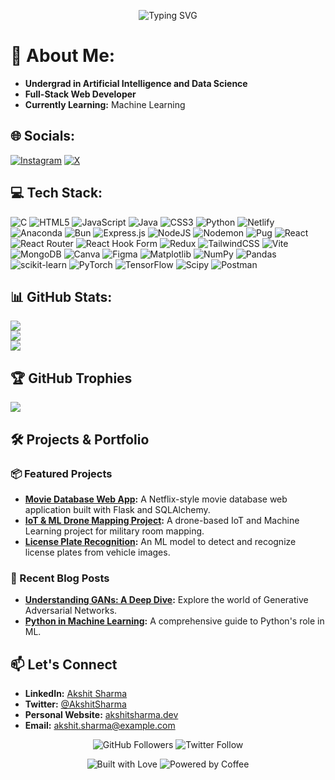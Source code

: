 <!-- Profile Header -->
<p align="center">
  <img src="https://readme-typing-svg.demolab.com?font=Fira+Code&weight=500&size=28&duration=2000&pause=500&color=27F76D&center=true&vCenter=true&width=500&height=60&lines=Hey%2C+I'm+Akshit+Sharma!;AI+%7C+Data+Science+Enthusiast;Full-Stack+Web+Developer;Machine+Learning+Practitioner" alt="Typing SVG">
</p>

# 💫 About Me:
- **Undergrad in Artificial Intelligence and Data Science**
- **Full-Stack Web Developer**
- **Currently Learning:** Machine Learning

## 🌐 Socials:
[![Instagram](https://img.shields.io/badge/Instagram-%23E4405F.svg?logo=Instagram&logoColor=white)](https://instagram.com/ayan_gairola_) [![X](https://img.shields.io/badge/X-black.svg?logo=X&logoColor=white)](https://x.com/Ayan_Gairola) 

## 💻 Tech Stack:
![C](https://img.shields.io/badge/c-%2300599C.svg?style=flat&logo=c&logoColor=white) ![HTML5](https://img.shields.io/badge/html5-%23E34F26.svg?style=flat&logo=html5&logoColor=white) ![JavaScript](https://img.shields.io/badge/javascript-%23323330.svg?style=flat&logo=javascript&logoColor=%23F7DF1E) ![Java](https://img.shields.io/badge/java-%23ED8B00.svg?style=flat&logo=openjdk&logoColor=white) ![CSS3](https://img.shields.io/badge/css3-%231572B6.svg?style=flat&logo=css3&logoColor=white) ![Python](https://img.shields.io/badge/python-3670A0?style=flat&logo=python&logoColor=ffdd54) ![Netlify](https://img.shields.io/badge/netlify-%23000000.svg?style=flat&logo=netlify&logoColor=#00C7B7) ![Anaconda](https://img.shields.io/badge/Anaconda-%2344A833.svg?style=flat&logo=anaconda&logoColor=white) ![Bun](https://img.shields.io/badge/Bun-%23000000.svg?style=flat&logo=bun&logoColor=white) ![Express.js](https://img.shields.io/badge/express.js-%23404d59.svg?style=flat&logo=express&logoColor=%2361DAFB) ![NodeJS](https://img.shields.io/badge/node.js-6DA55F?style=flat&logo=node.js&logoColor=white) ![Nodemon](https://img.shields.io/badge/NODEMON-%23323330.svg?style=flat&logo=nodemon&logoColor=%BBDEAD) ![Pug](https://img.shields.io/badge/Pug-FFF?style=flat&logo=pug&logoColor=A86454) ![React](https://img.shields.io/badge/react-%2320232a.svg?style=flat&logo=react&logoColor=%2361DAFB) ![React Router](https://img.shields.io/badge/React_Router-CA4245?style=flat&logo=react-router&logoColor=white) ![React Hook Form](https://img.shields.io/badge/React%20Hook%20Form-%23EC5990.svg?style=flat&logo=reacthookform&logoColor=white) ![Redux](https://img.shields.io/badge/redux-%23593d88.svg?style=flat&logo=redux&logoColor=white) ![TailwindCSS](https://img.shields.io/badge/tailwindcss-%2338B2AC.svg?style=flat&logo=tailwind-css&logoColor=white) ![Vite](https://img.shields.io/badge/vite-%23646CFF.svg?style=flat&logo=vite&logoColor=white) ![MongoDB](https://img.shields.io/badge/MongoDB-%234ea94b.svg?style=flat&logo=mongodb&logoColor=white) ![Canva](https://img.shields.io/badge/Canva-%2300C4CC.svg?style=flat&logo=Canva&logoColor=white) ![Figma](https://img.shields.io/badge/figma-%23F24E1E.svg?style=flat&logo=figma&logoColor=white) ![Matplotlib](https://img.shields.io/badge/Matplotlib-%23ffffff.svg?style=flat&logo=Matplotlib&logoColor=black) ![NumPy](https://img.shields.io/badge/numpy-%23013243.svg?style=flat&logo=numpy&logoColor=white) ![Pandas](https://img.shields.io/badge/pandas-%23150458.svg?style=flat&logo=pandas&logoColor=white) ![scikit-learn](https://img.shields.io/badge/scikit--learn-%23F7931E.svg?style=flat&logo=scikit-learn&logoColor=white) ![PyTorch](https://img.shields.io/badge/PyTorch-%23EE4C2C.svg?style=flat&logo=PyTorch&logoColor=white) ![TensorFlow](https://img.shields.io/badge/TensorFlow-%23FF6F00.svg?style=flat&logo=TensorFlow&logoColor=white) ![Scipy](https://img.shields.io/badge/SciPy-%230C55A5.svg?style=flat&logo=scipy&logoColor=%white) ![Postman](https://img.shields.io/badge/Postman-FF6C37?style=flat&logo=postman&logoColor=white)

## 📊 GitHub Stats:
![](https://github-readme-stats.vercel.app/api?username=AyanGairola&theme=midnight-purple&hide_border=false&include_all_commits=false&count_private=false)<br/>
![](https://github-readme-streak-stats.herokuapp.com/?user=AyanGairola&theme=midnight-purple&hide_border=false)<br/>
![](https://github-readme-stats.vercel.app/api/top-langs/?username=AyanGairola&theme=midnight-purple&hide_border=false&include_all_commits=false&count_private=false&layout=compact)

## 🏆 GitHub Trophies
![](https://github-profile-trophy.vercel.app/?username=AyanGairola&theme=radical&no-frame=false&no-bg=true&margin-w=4)

<!-- Proudly created with GPRM ( https://gprm.itsvg.in ) -->

<!-- Portfolio Section -->
## 🛠️ Projects & Portfolio

### 📦 Featured Projects
- **[Movie Database Web App](https://github.com/your-username/movie-db-app):** A Netflix-style movie database web application built with Flask and SQLAlchemy.
- **[IoT & ML Drone Mapping Project](https://github.com/your-username/drone-mapping):** A drone-based IoT and Machine Learning project for military room mapping.
- **[License Plate Recognition](https://github.com/your-username/license-plate-recognition):** An ML model to detect and recognize license plates from vehicle images.

### 📜 Recent Blog Posts
- **[Understanding GANs: A Deep Dive](https://your-blog-link.com):** Explore the world of Generative Adversarial Networks.
- **[Python in Machine Learning](https://your-blog-link.com):** A comprehensive guide to Python's role in ML.

<!-- Contact & Social Links -->
## 📫 Let's Connect

- **LinkedIn:** [Akshit Sharma](https://www.linkedin.com/in/your-linkedin-profile)
- **Twitter:** [@AkshitSharma](https://twitter.com/your-twitter-handle)
- **Personal Website:** [akshitsharma.dev](https://your-personal-website.com)
- **Email:** akshit.sharma@example.com

<p align="center">
  <img src="https://img.shields.io/github/followers/your-username?label=Follow&style=social" alt="GitHub Followers">
  <img src="https://img.shields.io/twitter/follow/your-twitter-handle?label=Follow&style=social" alt="Twitter Follow">
</p>

<!-- Footer Section -->
<p align="center">
  <img src="https://forthebadge.com/images/badges/built-with-love.svg" alt="Built with Love">
  <img src="https://forthebadge.com/images/badges/powered-by-coffee.svg" alt="Powered by Coffee">
</p>
